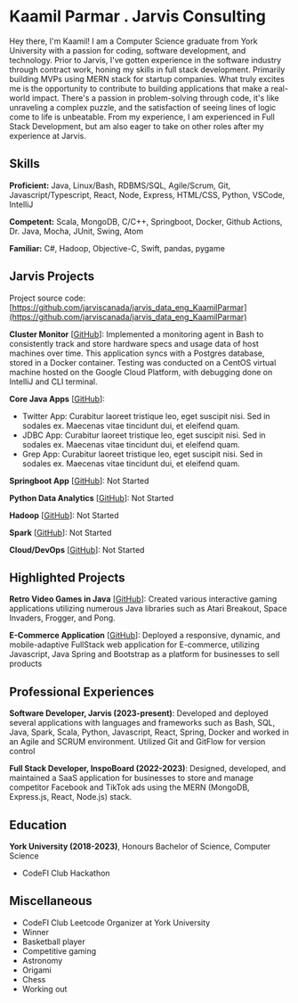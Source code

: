 # Kaamil Parmar . Jarvis Consulting

Hey there, I'm Kaamil! I am a Computer Science graduate from York University with a passion for coding, software development, and technology. Prior to Jarvis, I've gotten experience in the software industry through contract work, honing my skills in full stack development. Primarily building MVPs using MERN stack for startup companies. What truly excites me is the opportunity to contribute to building applications that make a real-world impact. There's a passion in problem-solving through code, it's like unraveling a complex puzzle, and the satisfaction of seeing lines of logic come to life is unbeatable. From my experience, I am experienced in Full Stack Development, but am also eager to take on other roles after my experience at Jarvis.

## Skills

**Proficient:** Java, Linux/Bash, RDBMS/SQL, Agile/Scrum, Git, Javascript/Typescript, React, Node, Express, HTML/CSS, Python, VSCode, IntelliJ

**Competent:** Scala, MongoDB, C/C++, Springboot, Docker, Github Actions, Dr. Java, Mocha, JUnit, Swing, Atom

**Familiar:** C#, Hadoop, Objective-C, Swift, pandas, pygame

## Jarvis Projects

Project source code: [https://github.com/jarviscanada/jarvis_data_eng_KaamilParmar](https://github.com/jarviscanada/jarvis_data_eng_KaamilParmar)


**Cluster Monitor** [[GitHub](https://github.com/jarviscanada/jarvis_data_eng_KaamilParmar/tree/masterhttps://github.com/jarviscanada/jarvis_data_eng_KaamilParmar/tree/main/linux_sql)]: Implemented a monitoring agent in Bash to consistently track and store hardware specs and usage data of host machines over time. This application syncs with a Postgres database, stored in a Docker container. Testing was conducted on a CentOS virtual machine hosted on the Google Cloud Platform, with debugging done on IntelliJ and CLI terminal.

**Core Java Apps** [[GitHub](https://github.com/jarviscanada/jarvis_data_eng_KaamilParmar/tree/master/core_java)]:
      
  - Twitter App: Curabitur laoreet tristique leo, eget suscipit nisi. Sed in sodales ex. Maecenas vitae tincidunt dui, et eleifend quam.
  - JDBC App: Curabitur laoreet tristique leo, eget suscipit nisi. Sed in sodales ex. Maecenas vitae tincidunt dui, et eleifend quam.
  - Grep App: Curabitur laoreet tristique leo, eget suscipit nisi. Sed in sodales ex. Maecenas vitae tincidunt dui, et eleifend quam.

**Springboot App** [[GitHub](https://github.com/jarviscanada/jarvis_data_eng_KaamilParmar/tree/master/springboot)]: Not Started

**Python Data Analytics** [[GitHub](https://github.com/jarviscanada/jarvis_data_eng_KaamilParmar/tree/master/python_data_anlytics)]: Not Started

**Hadoop** [[GitHub](https://github.com/jarviscanada/jarvis_data_eng_KaamilParmar/tree/master/hadoop)]: Not Started

**Spark** [[GitHub](https://github.com/jarviscanada/jarvis_data_eng_KaamilParmar/tree/master/spark)]: Not Started

**Cloud/DevOps** [[GitHub](https://github.com/jarviscanada/jarvis_data_eng_KaamilParmar/tree/master/cloud_devops)]: Not Started


## Highlighted Projects
**Retro Video Games in Java** [[GitHub](https://github.com/klparmar/Java-Projects)]: Created various interactive gaming applications utilizing numerous Java libraries such as Atari Breakout, Space Invaders, Frogger, and Pong.

**E-Commerce Application** [[GitHub](https://github.com/klparmar/react-ecomm-stripe-proj)]: Deployed a responsive, dynamic, and mobile-adaptive FullStack web application for E-commerce, utilizing Javascript, Java Spring and Bootstrap as a platform for businesses to sell products


## Professional Experiences

**Software Developer, Jarvis (2023-present)**: Developed and deployed several applications with languages and frameworks such as Bash, SQL, Java, Spark, Scala, Python, Javascript, React, Spring, Docker and worked in an Agile and SCRUM environment. Utilized Git and GitFlow for version control

**Full Stack Developer, InspoBoard (2022-2023)**: Designed, developed, and maintained a SaaS application for businesses to store and manage competitor Facebook and TikTok ads using the MERN (MongoDB, Express.js, React, Node.js) stack.


## Education
**York University (2018-2023)**, Honours Bachelor of Science, Computer Science
- CodeFI Club Hackathon


## Miscellaneous
- CodeFI Club Leetcode Organizer at York University
- Winner
- Basketball player
- Competitive gaming
- Astronomy
- Origami
- Chess
- Working out